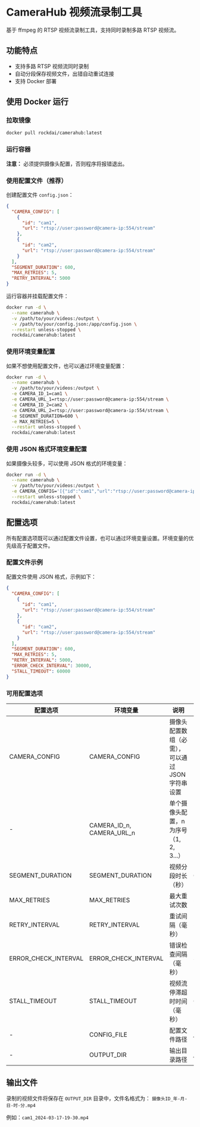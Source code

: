 # CameraHub 视频流录制工具

基于 ffmpeg 的 RTSP 视频流录制工具，支持同时录制多路 RTSP 视频流。

## 功能特点

- 支持多路 RTSP 视频流同时录制
- 自动分段保存视频文件，出错自动重试连接
- 支持 Docker 部署

## 使用 Docker 运行

### 拉取镜像

```bash
docker pull rockdai/camerahub:latest
```

### 运行容器

**注意：** 必须提供摄像头配置，否则程序将报错退出。

### 使用配置文件（推荐）

创建配置文件 `config.json`：

```json
{
  "CAMERA_CONFIG": [
    {
      "id": "cam1",
      "url": "rtsp://user:password@camera-ip:554/stream"
    },
    {
      "id": "cam2",
      "url": "rtsp://user:password@camera-ip:554/stream"
    }
  ],
  "SEGMENT_DURATION": 600,
  "MAX_RETRIES": 5,
  "RETRY_INTERVAL": 5000
}
```

运行容器并挂载配置文件：

```bash
docker run -d \
  --name camerahub \
  -v /path/to/your/videos:/output \
  -v /path/to/your/config.json:/app/config.json \
  --restart unless-stopped \
  rockdai/camerahub:latest
```

### 使用环境变量配置

如果不想使用配置文件，也可以通过环境变量配置：

```bash
docker run -d \
  --name camerahub \
  -v /path/to/your/videos:/output \
  -e CAMERA_ID_1=cam1 \
  -e CAMERA_URL_1=rtsp://user:password@camera-ip:554/stream \
  -e CAMERA_ID_2=cam2 \
  -e CAMERA_URL_2=rtsp://user:password@camera-ip:554/stream \
  -e SEGMENT_DURATION=600 \
  -e MAX_RETRIES=5 \
  --restart unless-stopped \
  rockdai/camerahub:latest
```

### 使用 JSON 格式环境变量配置

如果摄像头较多，可以使用 JSON 格式的环境变量：

```bash
docker run -d \
  --name camerahub \
  -v /path/to/your/videos:/output \
  -e CAMERA_CONFIG='[{"id":"cam1","url":"rtsp://user:password@camera-ip:554/stream"},{"id":"cam2","url":"rtsp://user:password@camera-ip:554/stream"}]' \
  --restart unless-stopped \
  rockdai/camerahub:latest
```

## 配置选项

所有配置选项既可以通过配置文件设置，也可以通过环境变量设置。环境变量的优先级高于配置文件。

### 配置文件示例

配置文件使用 JSON 格式，示例如下：

```json
{
  "CAMERA_CONFIG": [
    {
      "id": "cam1",
      "url": "rtsp://user:password@camera-ip:554/stream"
    },
    {
      "id": "cam2",
      "url": "rtsp://user:password@camera-ip:554/stream"
    }
  ],
  "SEGMENT_DURATION": 600,
  "MAX_RETRIES": 5,
  "RETRY_INTERVAL": 5000,
  "ERROR_CHECK_INTERVAL": 30000,
  "STALL_TIMEOUT": 60000
}
```

### 可用配置选项

| 配置选项 | 环境变量 | 说明 | 默认值 |
|---------|---------|------|-------|
| CAMERA_CONFIG | CAMERA_CONFIG | 摄像头配置数组（必需），可以通过 JSON 字符串设置 | - |
| - | CAMERA_ID_n, CAMERA_URL_n | 单个摄像头配置，n 为序号（1, 2, 3...） | - |
| SEGMENT_DURATION | SEGMENT_DURATION | 视频分段时长（秒） | 600 |
| MAX_RETRIES | MAX_RETRIES | 最大重试次数 | 5 |
| RETRY_INTERVAL | RETRY_INTERVAL | 重试间隔（毫秒） | 5000 |
| ERROR_CHECK_INTERVAL | ERROR_CHECK_INTERVAL | 错误检查间隔（毫秒） | 30000 |
| STALL_TIMEOUT | STALL_TIMEOUT | 视频流停滞超时时间（毫秒） | 60000 |
| - | CONFIG_FILE | 配置文件路径 | /app/config.json |
| - | OUTPUT_DIR | 输出目录路径 | /output |

## 输出文件

录制的视频文件将保存在 `OUTPUT_DIR` 目录中，文件名格式为：
`摄像头ID_年-月-日-时-分.mp4`

例如：`cam1_2024-03-17-19-30.mp4`
